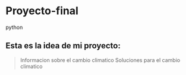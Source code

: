 # Proyecto-final
python 
## Esta es la idea de mi proyecto:
> Informacion sobre el cambio climatico
> Soluciones para el cambio climatico
